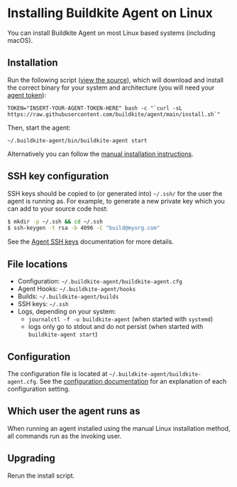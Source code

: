 # Installing Buildkite Agent on Linux

You can install Buildkite Agent on most Linux based systems (including macOS).

## Installation

Run the following script (<a href="https://raw.githubusercontent.com/buildkite/agent/main/install.sh">view the source</a>), which will download and install the correct binary for your system and architecture (you will need your [agent token](/docs/agent/v3/tokens)):

```shell
TOKEN="INSERT-YOUR-AGENT-TOKEN-HERE" bash -c "`curl -sL https://raw.githubusercontent.com/buildkite/agent/main/install.sh`"
```

Then, start the agent:

```shell
~/.buildkite-agent/bin/buildkite-agent start
```

Alternatively you can follow the [manual installation instructions](installation).

## SSH key configuration

SSH keys should be copied to (or generated into) `~/.ssh/` for the user the agent is running as. For example, to generate a new private key which you can add to your source code host:

```bash
$ mkdir -p ~/.ssh && cd ~/.ssh
$ ssh-keygen -t rsa -b 4096 -C "build@myorg.com"
```

See the [Agent SSH keys](/docs/agent/v3/ssh-keys) documentation for more details.

## File locations

- Configuration: `~/.buildkite-agent/buildkite-agent.cfg`
- Agent Hooks: `~/.buildkite-agent/hooks`
- Builds: `~/.buildkite-agent/builds`
- SSH keys: `~/.ssh`
- Logs, depending on your system:
  - `journalctl -f -u buildkite-agent` (when started with `systemd`)
  - logs only go to stdout and do not persist (when started with `buildkite-agent start`)

## Configuration

The configuration file is located at `~/.buildkite-agent/buildkite-agent.cfg`. See the [configuration documentation](/docs/agent/v3/configuration) for an explanation of each configuration setting.

## Which user the agent runs as

When running an agent installed using the manual Linux installation method, all commands run as the invoking user.

## Upgrading

Rerun the install script.
